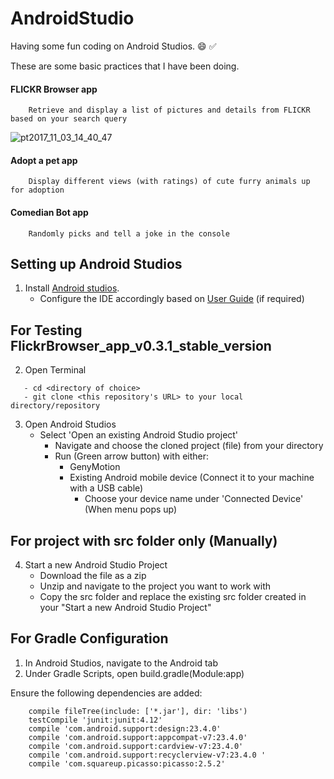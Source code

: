 # AndroidStudio
Having some fun coding on Android Studios. :smile: :white_check_mark:

These are some basic practices that I have been doing.

#### FLICKR Browser app 
```
    Retrieve and display a list of pictures and details from FLICKR based on your search query
```   
![pt2017_11_03_14_40_47](https://user-images.githubusercontent.com/28585087/32362546-21f57830-c0a5-11e7-80ef-74d32cff11fc.jpg)

#### Adopt a pet app
```
    Display different views (with ratings) of cute furry animals up for adoption
```   
#### Comedian Bot app
```
    Randomly picks and tell a joke in the console
```

## Setting up Android Studios

1. Install [Android studios](https://developer.android.com/studio/index.html?gclid=Cj0KCQjwvabPBRD5ARIsAIwFXBkZI0ZKf-1QBM2wcMIk7tRwd-6ZV_uzZSnkhSBGHgyqTRtpyXM7xkAaAo9kEALw_wcB).
   - Configure the IDE accordingly based on [User Guide](https://developer.android.com/studio/intro/index.html) (if required)

## For Testing FlickrBrowser_app_v0.3.1_stable_version
2. Open Terminal 
```
   - cd <directory of choice>
   - git clone <this repository's URL> to your local directory/repository
```
3. Open Android Studios 
   - Select 'Open an existing Android Studio project'
     - Navigate and choose the cloned project (file) from your directory
      - Run (Green arrow button) with either:
        - GenyMotion
        - Existing Android mobile device (Connect it to your machine with a USB cable)
          - Choose your device name under 'Connected Device' (When menu pops up) 
       
## For project with src folder only (Manually)
4. Start a new Android Studio Project
   - Download the file as a zip
   - Unzip and navigate to the project you want to work with
   - Copy the src folder and replace the existing src folder created in your "Start a new Android Studio Project"

## For Gradle Configuration

1. In Android Studios, navigate to the Android tab
2. Under Gradle Scripts, open build.gradle(Module:app)

Ensure the following dependencies are added:
```
    compile fileTree(include: ['*.jar'], dir: 'libs')
    testCompile 'junit:junit:4.12'
    compile 'com.android.support:design:23.4.0'
    compile 'com.android.support:appcompat-v7:23.4.0'
    compile 'com.android.support:cardview-v7:23.4.0'
    compile 'com.android.support:recyclerview-v7:23.4.0 '
    compile 'com.squareup.picasso:picasso:2.5.2'
```
  




